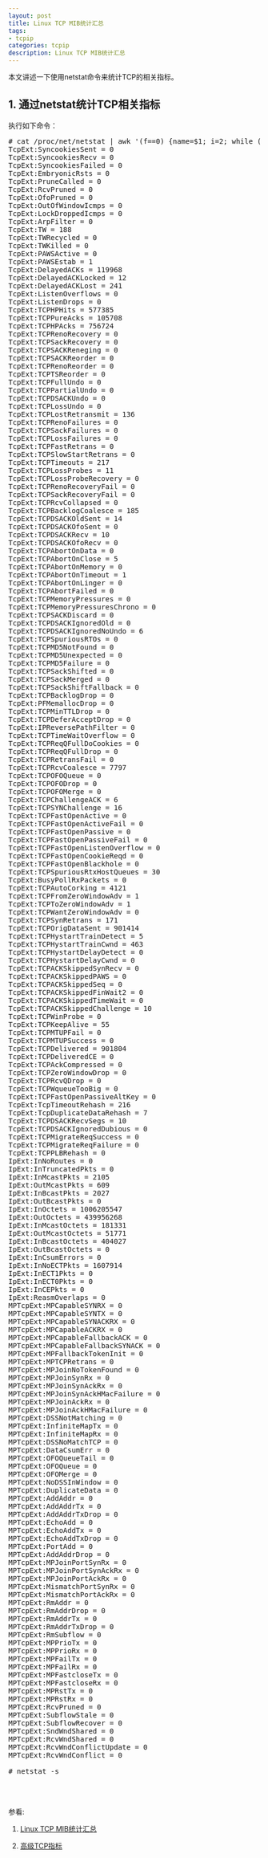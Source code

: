 ```yaml
---
layout: post
title: Linux TCP MIB统计汇总
tags:
- tcpip
categories: tcpip
description: Linux TCP MIB统计汇总
---
```


本文讲述一下使用netstat命令来统计TCP的相关指标。

<!-- more -->

## 1. 通过netstat统计TCP相关指标

执行如下命令：
<pre>
# cat /proc/net/netstat | awk '(f==0) {name=$1; i=2; while ( i<=NF) {n[i] = $i; i++ }; f=1; next} (f==1){ i=2; while ( i<=NF){ printf "%s%s = %d\n", name, n[i], $i; i++}; f=0}'
TcpExt:SyncookiesSent = 0
TcpExt:SyncookiesRecv = 0
TcpExt:SyncookiesFailed = 0
TcpExt:EmbryonicRsts = 0
TcpExt:PruneCalled = 0
TcpExt:RcvPruned = 0
TcpExt:OfoPruned = 0
TcpExt:OutOfWindowIcmps = 0
TcpExt:LockDroppedIcmps = 0
TcpExt:ArpFilter = 0
TcpExt:TW = 188
TcpExt:TWRecycled = 0
TcpExt:TWKilled = 0
TcpExt:PAWSActive = 0
TcpExt:PAWSEstab = 1
TcpExt:DelayedACKs = 119968
TcpExt:DelayedACKLocked = 12
TcpExt:DelayedACKLost = 241
TcpExt:ListenOverflows = 0
TcpExt:ListenDrops = 0
TcpExt:TCPHPHits = 577385
TcpExt:TCPPureAcks = 105708
TcpExt:TCPHPAcks = 756724
TcpExt:TCPRenoRecovery = 0
TcpExt:TCPSackRecovery = 0
TcpExt:TCPSACKReneging = 0
TcpExt:TCPSACKReorder = 0
TcpExt:TCPRenoReorder = 0
TcpExt:TCPTSReorder = 0
TcpExt:TCPFullUndo = 0
TcpExt:TCPPartialUndo = 0
TcpExt:TCPDSACKUndo = 0
TcpExt:TCPLossUndo = 0
TcpExt:TCPLostRetransmit = 136
TcpExt:TCPRenoFailures = 0
TcpExt:TCPSackFailures = 0
TcpExt:TCPLossFailures = 0
TcpExt:TCPFastRetrans = 0
TcpExt:TCPSlowStartRetrans = 0
TcpExt:TCPTimeouts = 217
TcpExt:TCPLossProbes = 11
TcpExt:TCPLossProbeRecovery = 0
TcpExt:TCPRenoRecoveryFail = 0
TcpExt:TCPSackRecoveryFail = 0
TcpExt:TCPRcvCollapsed = 0
TcpExt:TCPBacklogCoalesce = 185
TcpExt:TCPDSACKOldSent = 14
TcpExt:TCPDSACKOfoSent = 0
TcpExt:TCPDSACKRecv = 10
TcpExt:TCPDSACKOfoRecv = 0
TcpExt:TCPAbortOnData = 0
TcpExt:TCPAbortOnClose = 5
TcpExt:TCPAbortOnMemory = 0
TcpExt:TCPAbortOnTimeout = 1
TcpExt:TCPAbortOnLinger = 0
TcpExt:TCPAbortFailed = 0
TcpExt:TCPMemoryPressures = 0
TcpExt:TCPMemoryPressuresChrono = 0
TcpExt:TCPSACKDiscard = 0
TcpExt:TCPDSACKIgnoredOld = 0
TcpExt:TCPDSACKIgnoredNoUndo = 6
TcpExt:TCPSpuriousRTOs = 0
TcpExt:TCPMD5NotFound = 0
TcpExt:TCPMD5Unexpected = 0
TcpExt:TCPMD5Failure = 0
TcpExt:TCPSackShifted = 0
TcpExt:TCPSackMerged = 0
TcpExt:TCPSackShiftFallback = 0
TcpExt:TCPBacklogDrop = 0
TcpExt:PFMemallocDrop = 0
TcpExt:TCPMinTTLDrop = 0
TcpExt:TCPDeferAcceptDrop = 0
TcpExt:IPReversePathFilter = 0
TcpExt:TCPTimeWaitOverflow = 0
TcpExt:TCPReqQFullDoCookies = 0
TcpExt:TCPReqQFullDrop = 0
TcpExt:TCPRetransFail = 0
TcpExt:TCPRcvCoalesce = 7797
TcpExt:TCPOFOQueue = 0
TcpExt:TCPOFODrop = 0
TcpExt:TCPOFOMerge = 0
TcpExt:TCPChallengeACK = 6
TcpExt:TCPSYNChallenge = 16
TcpExt:TCPFastOpenActive = 0
TcpExt:TCPFastOpenActiveFail = 0
TcpExt:TCPFastOpenPassive = 0
TcpExt:TCPFastOpenPassiveFail = 0
TcpExt:TCPFastOpenListenOverflow = 0
TcpExt:TCPFastOpenCookieReqd = 0
TcpExt:TCPFastOpenBlackhole = 0
TcpExt:TCPSpuriousRtxHostQueues = 30
TcpExt:BusyPollRxPackets = 0
TcpExt:TCPAutoCorking = 4121
TcpExt:TCPFromZeroWindowAdv = 1
TcpExt:TCPToZeroWindowAdv = 1
TcpExt:TCPWantZeroWindowAdv = 0
TcpExt:TCPSynRetrans = 171
TcpExt:TCPOrigDataSent = 901414
TcpExt:TCPHystartTrainDetect = 5
TcpExt:TCPHystartTrainCwnd = 463
TcpExt:TCPHystartDelayDetect = 0
TcpExt:TCPHystartDelayCwnd = 0
TcpExt:TCPACKSkippedSynRecv = 0
TcpExt:TCPACKSkippedPAWS = 0
TcpExt:TCPACKSkippedSeq = 0
TcpExt:TCPACKSkippedFinWait2 = 0
TcpExt:TCPACKSkippedTimeWait = 0
TcpExt:TCPACKSkippedChallenge = 10
TcpExt:TCPWinProbe = 0
TcpExt:TCPKeepAlive = 55
TcpExt:TCPMTUPFail = 0
TcpExt:TCPMTUPSuccess = 0
TcpExt:TCPDelivered = 901804
TcpExt:TCPDeliveredCE = 0
TcpExt:TCPAckCompressed = 0
TcpExt:TCPZeroWindowDrop = 0
TcpExt:TCPRcvQDrop = 0
TcpExt:TCPWqueueTooBig = 0
TcpExt:TCPFastOpenPassiveAltKey = 0
TcpExt:TcpTimeoutRehash = 216
TcpExt:TcpDuplicateDataRehash = 7
TcpExt:TCPDSACKRecvSegs = 10
TcpExt:TCPDSACKIgnoredDubious = 0
TcpExt:TCPMigrateReqSuccess = 0
TcpExt:TCPMigrateReqFailure = 0
TcpExt:TCPPLBRehash = 0
IpExt:InNoRoutes = 0
IpExt:InTruncatedPkts = 0
IpExt:InMcastPkts = 2105
IpExt:OutMcastPkts = 609
IpExt:InBcastPkts = 2027
IpExt:OutBcastPkts = 0
IpExt:InOctets = 1006205547
IpExt:OutOctets = 439956268
IpExt:InMcastOctets = 181331
IpExt:OutMcastOctets = 51771
IpExt:InBcastOctets = 404027
IpExt:OutBcastOctets = 0
IpExt:InCsumErrors = 0
IpExt:InNoECTPkts = 1607914
IpExt:InECT1Pkts = 0
IpExt:InECT0Pkts = 0
IpExt:InCEPkts = 0
IpExt:ReasmOverlaps = 0
MPTcpExt:MPCapableSYNRX = 0
MPTcpExt:MPCapableSYNTX = 0
MPTcpExt:MPCapableSYNACKRX = 0
MPTcpExt:MPCapableACKRX = 0
MPTcpExt:MPCapableFallbackACK = 0
MPTcpExt:MPCapableFallbackSYNACK = 0
MPTcpExt:MPFallbackTokenInit = 0
MPTcpExt:MPTCPRetrans = 0
MPTcpExt:MPJoinNoTokenFound = 0
MPTcpExt:MPJoinSynRx = 0
MPTcpExt:MPJoinSynAckRx = 0
MPTcpExt:MPJoinSynAckHMacFailure = 0
MPTcpExt:MPJoinAckRx = 0
MPTcpExt:MPJoinAckHMacFailure = 0
MPTcpExt:DSSNotMatching = 0
MPTcpExt:InfiniteMapTx = 0
MPTcpExt:InfiniteMapRx = 0
MPTcpExt:DSSNoMatchTCP = 0
MPTcpExt:DataCsumErr = 0
MPTcpExt:OFOQueueTail = 0
MPTcpExt:OFOQueue = 0
MPTcpExt:OFOMerge = 0
MPTcpExt:NoDSSInWindow = 0
MPTcpExt:DuplicateData = 0
MPTcpExt:AddAddr = 0
MPTcpExt:AddAddrTx = 0
MPTcpExt:AddAddrTxDrop = 0
MPTcpExt:EchoAdd = 0
MPTcpExt:EchoAddTx = 0
MPTcpExt:EchoAddTxDrop = 0
MPTcpExt:PortAdd = 0
MPTcpExt:AddAddrDrop = 0
MPTcpExt:MPJoinPortSynRx = 0
MPTcpExt:MPJoinPortSynAckRx = 0
MPTcpExt:MPJoinPortAckRx = 0
MPTcpExt:MismatchPortSynRx = 0
MPTcpExt:MismatchPortAckRx = 0
MPTcpExt:RmAddr = 0
MPTcpExt:RmAddrDrop = 0
MPTcpExt:RmAddrTx = 0
MPTcpExt:RmAddrTxDrop = 0
MPTcpExt:RmSubflow = 0
MPTcpExt:MPPrioTx = 0
MPTcpExt:MPPrioRx = 0
MPTcpExt:MPFailTx = 0
MPTcpExt:MPFailRx = 0
MPTcpExt:MPFastcloseTx = 0
MPTcpExt:MPFastcloseRx = 0
MPTcpExt:MPRstTx = 0
MPTcpExt:MPRstRx = 0
MPTcpExt:RcvPruned = 0
MPTcpExt:SubflowStale = 0
MPTcpExt:SubflowRecover = 0
MPTcpExt:SndWndShared = 0
MPTcpExt:RcvWndShared = 0
MPTcpExt:RcvWndConflictUpdate = 0
MPTcpExt:RcvWndConflict = 0

# netstat -s
</pre>








<br />
<br />

参看:


1. [Linux TCP MIB统计汇总](https://blog.csdn.net/mrpre/article/details/130423529)

2. [高级TCP指标](https://satori-monitoring.readthedocs.io/zh/latest/builtin-metrics/tcpext.html)



<br />
<br />
<br />

